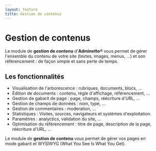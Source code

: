 ```yaml
---
layout: feature
title: Gestion de contenus
---
```


# Gestion de contenus

Le module de **gestion de contenu** d'**Adminetto**® vous permet de gérer l'ensemble du contenu de votre site (textes, images, menus, ...) et son référencement : de façon simple et sans perte de temps.

## Les fonctionnalités

- Visualisation de l'arborescence : rubriques, documents, blocs, ...
- Édition de documents : contenu, régle d'affichage, référencement, ...
- Gestion de gabarit de page : page, champs, réécriture d'URL, ...
- Gestion de champs de données : nom, type, ...
- Gestion de commentaires : moderation, ...
- Statistiques : Visites, sources, navigateurs et systèmes d'exploitation.
- Paramètres : analyctics, validation du site, ...
- Optimisation du référencement : titre de page, description de la page, réécriture d'URL, ...

Le module de **gestion de contenu** vous permet de gérer vos pages en mode gabarit et WYSIWYG (What You See Is What You Get).